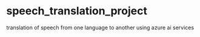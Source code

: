 # speech_translation_project
translation of speech  from one language to another using azure  ai services 
